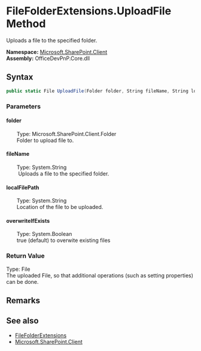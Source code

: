 # FileFolderExtensions.UploadFile Method  
 Uploads a file to the specified folder.   

**Namespace:** [Microsoft.SharePoint.Client](Microsoft.SharePoint.Client.md)  
**Assembly:** OfficeDevPnP.Core.dll  
## Syntax
```C#
public static File UploadFile(Folder folder, String fileName, String localFilePath, Boolean overwriteIfExists)
```
### Parameters
#### folder  
&emsp;&emsp;Type: Microsoft.SharePoint.Client.Folder  
&emsp;&emsp;Folder to upload file to.  

  

#### fileName  
&emsp;&emsp;Type: System.String  
&emsp;&emsp; Uploads a file to the specified folder.   

  

#### localFilePath  
&emsp;&emsp;Type: System.String  
&emsp;&emsp;Location of the file to be uploaded.  

  

#### overwriteIfExists  
&emsp;&emsp;Type: System.Boolean  
&emsp;&emsp;true (default) to overwite existing files  

  

### Return Value
Type: File  
The uploaded File, so that additional operations (such as setting properties) can be done.  


## Remarks
  
## See also
- [FileFolderExtensions](Microsoft.SharePoint.Client.FileFolderExtensions.md) 
- [Microsoft.SharePoint.Client](Microsoft.SharePoint.Client.md) 
